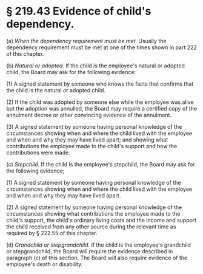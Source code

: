 # § 219.43   Evidence of child's dependency.

(a) *When the dependency requirement must be met.* Usually the dependency requirement must be met at one of the times shown in part 222 of this chapter.


(b) *Natural or adopted.* If the child is the employee's natural or adopted child, the Board may ask for the following evidence:


(1) A signed statement by someone who knows the facts that confirms that the child is the natural or adopted child.


(2) If the child was adopted by someone else while the employee was alive but the adoption was annulled, the Board may require a certified copy of the annulment decree or other convincing evidence of the annulment.


(3) A signed statement by someone having personal knowledge of the circumstances showing when and where the child lived with the employee and when and why they may have lived apart; and showing what contributions the employee made to the child's support and how the contributions were made.


(c) *Stepchild.* If the child is the employee's stepchild, the Board may ask for the following evidence;


(1) A signed statement by someone having personal knowledge of the circumstances showing when and where the child lived with the employee and when and why they may have lived apart.


(2) A signed statement by someone having personal knowledge of the circumstances showing what contributions the employee made to the child's support, the child's ordinary living costs and the income and support the child received from any other source during the relevant time as required by § 222.55 of this chapter.


(d) *Grandchild or stepgrandchild.* If the child is the employee's grandchild or stepgrandchild, the Board will require the evidence described in paragraph (c) of this section. The Board will also require evidence of the employee's death or disability.


